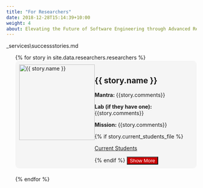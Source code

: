 ```yaml
---
title: "For Researchers"
date: 2018-12-28T15:14:39+10:00
weight: 4
about: Elevating the Future of Software Engineering through Advanced Research & innovation!
---
```

<div>
  <span>_services\successstories.md</span>
  <ul style="list-style-type: none;">
    {% for story in site.data.researchers.researchers %}
      <li style="margin-bottom: 20px;">
        <div style="background-color: #f5f5f5; border-radius: 10px; padding: 10px;">
          <div style="display: flex; flex-direction: {% if forloop.index0 | modulo: 2 == 0 %}row{% else %}row-reverse{% endif %};">
            <div style="flex: left;">
              <img src="{{ story.image | relative_url }}" alt="{{ story.name }}" style="width: 200px; height: auto;">
            </div>
            <div style="flex: 1; margin-left: {% if forloop.index0 | modulo: 2 == 0 %}20px{% else %}0{% endif %}; margin-right: {% if forloop.index0 | modulo: 2 == 0 %}0{% else %}20px{% endif %};">
              <h2>{{ story.name }}</h2>
              <p><strong>Mantra: </strong>{{story.comments}}</p>
              <p><strong>Lab (if they have one): </strong>{{story.comments}}</p>
              <p><strong>Mission: </strong>{{story.comments}}</p>
              {% if story.current_students_file %}
                  <p><a href="{{ story.current_students_file }}" target="_blank">Current Students</a></p>
              {% endif %}
              <button onclick="toggleDetails(this)" style="background-color: #CC0000; color: #ffffff;">Show More</button>
              <div class="hidden-details" style="display: none;">
                <p><strong>About:</strong> {{story.who_are_you}}</p>
                <p><strong>Their work:</strong> {{story.what_do_you_do}}</p>
                <p><strong>How can they help:</strong> {{story.how_can_you_help_me}}</p>
                {% if story.web_page %}
                  <p><a href="{{ story.web_page }}" target="_blank">Website</a></p>
                {% endif %}
                <p><a href="{{ story.papers_link }}" target="_blank">Research Papers Link</a></p>
                {% if story.html_file %}
                  <p><a href="{{ story.html_file }}" target="_blank">Research Papers In Our Website</a></p>
                {% endif %}
              </div>
            </div>
          </div>
        </div>
      </li>
    {% endfor %}
  </ul>
</div>

<script>
  function toggleDetails(button) {
    var hiddenDetails = button.parentElement.getElementsByClassName('hidden-details')[0];
    if (hiddenDetails.style.display === 'none') {
      hiddenDetails.style.display = 'block';
      button.innerText = 'Show Less';
    } else {
      hiddenDetails.style.display = 'none';
      button.innerText = 'Show More';
    }
  }
</script>



